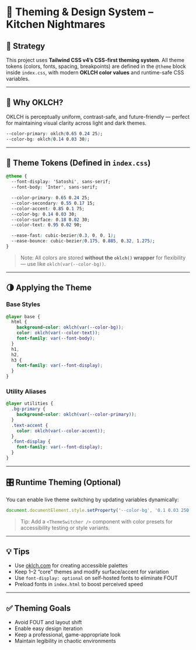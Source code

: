 # 🎨 Theming & Design System – Kitchen Nightmares

## 🧠 Strategy

This project uses **Tailwind CSS v4’s CSS-first theming system**. All theme tokens (colors, fonts, spacing, breakpoints) are defined in the `@theme` block inside `index.css`, with modern **OKLCH color values** and runtime-safe CSS variables.

---

## 🎯 Why OKLCH?

OKLCH is perceptually uniform, contrast-safe, and future-friendly — perfect for maintaining visual clarity across light and dark themes.

```css
--color-primary: oklch(0.65 0.24 25);
--color-bg: oklch(0.14 0.03 30);
```

---

## 🎨 Theme Tokens (Defined in `index.css`)

```css
@theme {
  --font-display: 'Satoshi', sans-serif;
  --font-body: 'Inter', sans-serif;

  --color-primary: 0.65 0.24 25;
  --color-secondary: 0.55 0.17 15;
  --color-accent: 0.85 0.1 75;
  --color-bg: 0.14 0.03 30;
  --color-surface: 0.18 0.02 30;
  --color-text: 0.95 0.02 90;

  --ease-fast: cubic-bezier(0.3, 0, 0, 1);
  --ease-bounce: cubic-bezier(0.175, 0.885, 0.32, 1.275);
}
```

> Note: All colors are stored **without the `oklch()` wrapper** for flexibility — use like `oklch(var(--color-bg))`.

---

## 🌗 Applying the Theme

### Base Styles

```css
@layer base {
  html {
    background-color: oklch(var(--color-bg));
    color: oklch(var(--color-text));
    font-family: var(--font-body);
  }
  h1,
  h2,
  h3 {
    font-family: var(--font-display);
  }
}
```

### Utility Aliases

```css
@layer utilities {
  .bg-primary {
    background-color: oklch(var(--color-primary));
  }
  .text-accent {
    color: oklch(var(--color-accent));
  }
  .font-display {
    font-family: var(--font-display);
  }
}
```

---

## 🎛 Runtime Theming (Optional)

You can enable live theme switching by updating variables dynamically:

```ts
document.documentElement.style.setProperty('--color-bg', '0.1 0.03 250')
```

> Tip: Add a `<ThemeSwitcher />` component with color presets for accessibility testing or style variants.

---

## 💡 Tips

- Use [oklch.com](https://oklch.com/) for creating accessible palettes
- Keep 1–2 “core” themes and modify surface/accent for variation
- Use `font-display: optional` on self-hosted fonts to eliminate FOUT
- Preload fonts in `index.html` to boost perceived speed

---

## ✅ Theming Goals

- Avoid FOUT and layout shift
- Enable easy design iteration
- Keep a professional, game-appropriate look
- Maintain legibility in chaotic environments
